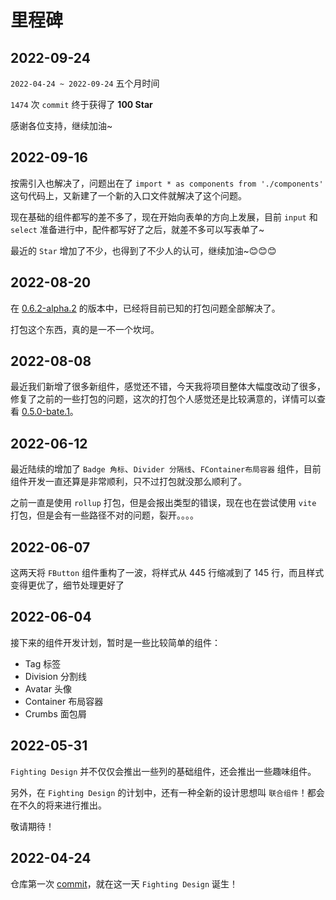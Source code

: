 # 里程碑

## 2022-09-24

`2022-04-24 ~ 2022-09-24` 五个月时间

`1474` 次 `commit` 终于获得了 **100 Star**

感谢各位支持，继续加油~

## 2022-09-16

按需引入也解决了，问题出在了 `import * as components from './components'` 这句代码上，又新建了一个新的入口文件就解决了这个问题。

现在基础的组件都写的差不多了，现在开始向表单的方向上发展，目前 `input` 和 `select` 准备进行中，配件都写好了之后，就差不多可以写表单了~

最近的 `Star` 增加了不少，也得到了不少人的认可，继续加油~😊😊😊

## 2022-08-20

在 [0.6.2-alpha.2](https://github.com/FightingDesign/fighting-design/releases/tag/0.6.2-alpha.2) 的版本中，已经将目前已知的打包问题全部解决了。

打包这个东西，真的是一不一个坎坷。

## 2022-08-08

最近我们新增了很多新组件，感觉还不错，今天我将项目整体大幅度改动了很多，修复了之前的一些打包的问题，这次的打包个人感觉还是比较满意的，详情可以查看 [0.5.0-bate.1](https://github.com/FightingDesign/fighting-design/releases/tag/0.5.0-bate.1)。

## 2022-06-12

最近陆续的增加了 `Badge 角标`、`Divider 分隔线`、`FContainer布局容器` 组件，目前组件开发一直还算是非常顺利，只不过打包就没那么顺利了。

之前一直是使用 `rollup` 打包，但是会报出类型的错误，现在也在尝试使用 `vite` 打包，但是会有一些路径不对的问题，裂开。。。。

## 2022-06-07

这两天将 `FButton` 组件重构了一波，将样式从 445 行缩减到了 145 行，而且样式变得更优了，细节处理更好了

## 2022-06-04

接下来的组件开发计划，暂时是一些比较简单的组件：

- Tag 标签
- Division 分割线
- Avatar 头像
- Container 布局容器
- Crumbs 面包屑

## 2022-05-31

`Fighting Design` 并不仅仅会推出一些列的基础组件，还会推出一些趣味组件。

另外，在 `Fighting Design` 的计划中，还有一种全新的设计思想叫 `联合组件`！都会在不久的将来进行推出。

敬请期待！

## 2022-04-24

仓库第一次 [commit](https://github.com/FightingDesign/fighting-design/tree/bd0244a6fb0d71e4a99b0c9416b5cc253bbcc096)，就在这一天 `Fighting Design` 诞生！
